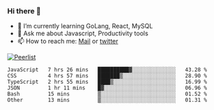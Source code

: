 ### Hi there 👋

- 🌱 I’m currently learning GoLang, React, MySQL
- 💬 Ask me about Javascript, Productivity tools 
- 📫 How to reach me: [Mail](mailto:kvaishak47@gmail.com) or [twitter](https://twitter.com/kvaish4k)

[![Peerlist](https://peerlist-readme-badge.herokuapp.com/api/kvaishak)](https://peerlist.io/kvaishak)

<!--START_SECTION:waka-->

```text
JavaScript   7 hrs 26 mins   ██████████▓░░░░░░░░░░░░░░   43.28 %
CSS          4 hrs 57 mins   ███████▒░░░░░░░░░░░░░░░░░   28.90 %
TypeScript   2 hrs 55 mins   ████▒░░░░░░░░░░░░░░░░░░░░   16.99 %
JSON         1 hr 11 mins    █▓░░░░░░░░░░░░░░░░░░░░░░░   06.96 %
Bash         15 mins         ▒░░░░░░░░░░░░░░░░░░░░░░░░   01.52 %
Other        13 mins         ▒░░░░░░░░░░░░░░░░░░░░░░░░   01.31 %
```

<!--END_SECTION:waka-->

